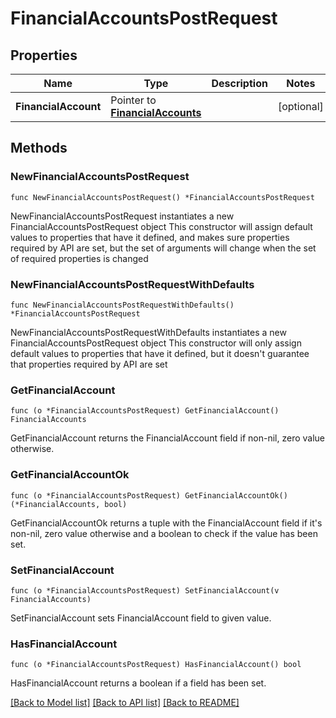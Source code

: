# FinancialAccountsPostRequest

## Properties

Name | Type | Description | Notes
------------ | ------------- | ------------- | -------------
**FinancialAccount** | Pointer to [**FinancialAccounts**](FinancialAccounts.md) |  | [optional] 

## Methods

### NewFinancialAccountsPostRequest

`func NewFinancialAccountsPostRequest() *FinancialAccountsPostRequest`

NewFinancialAccountsPostRequest instantiates a new FinancialAccountsPostRequest object
This constructor will assign default values to properties that have it defined,
and makes sure properties required by API are set, but the set of arguments
will change when the set of required properties is changed

### NewFinancialAccountsPostRequestWithDefaults

`func NewFinancialAccountsPostRequestWithDefaults() *FinancialAccountsPostRequest`

NewFinancialAccountsPostRequestWithDefaults instantiates a new FinancialAccountsPostRequest object
This constructor will only assign default values to properties that have it defined,
but it doesn't guarantee that properties required by API are set

### GetFinancialAccount

`func (o *FinancialAccountsPostRequest) GetFinancialAccount() FinancialAccounts`

GetFinancialAccount returns the FinancialAccount field if non-nil, zero value otherwise.

### GetFinancialAccountOk

`func (o *FinancialAccountsPostRequest) GetFinancialAccountOk() (*FinancialAccounts, bool)`

GetFinancialAccountOk returns a tuple with the FinancialAccount field if it's non-nil, zero value otherwise
and a boolean to check if the value has been set.

### SetFinancialAccount

`func (o *FinancialAccountsPostRequest) SetFinancialAccount(v FinancialAccounts)`

SetFinancialAccount sets FinancialAccount field to given value.

### HasFinancialAccount

`func (o *FinancialAccountsPostRequest) HasFinancialAccount() bool`

HasFinancialAccount returns a boolean if a field has been set.


[[Back to Model list]](../README.md#documentation-for-models) [[Back to API list]](../README.md#documentation-for-api-endpoints) [[Back to README]](../README.md)


